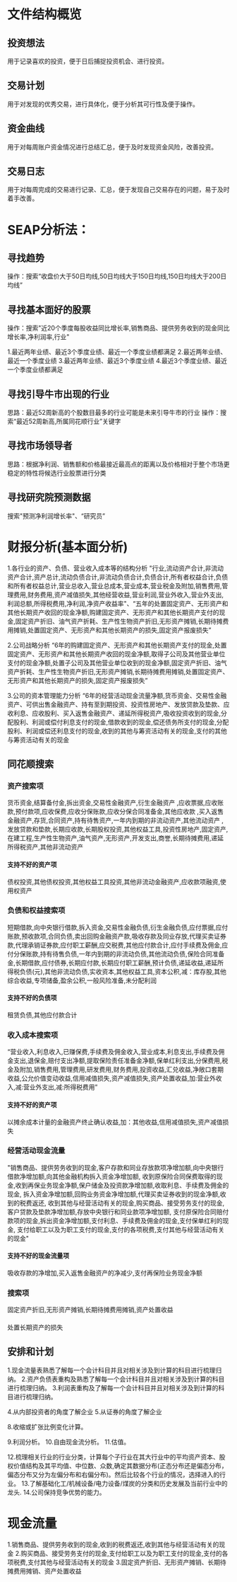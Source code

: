 # 文件结构概览
## 投资想法
  用于记录喜欢的投资，便于日后捕捉投资机会、进行投资。

## 交易计划
  用于对发现的优秀交易，进行具体化，便于分析其可行性及便于操作。
## 资金曲线
  用于对每周账户资金情况进行总结汇总，便于及时发现资金风险，改善投资。

## 交易日志
  用于对每周完成的交易进行记录、汇总，便于发现自己交易存在的问题，易于及时着手改善。

# SEAP分析法：
## 寻找趋势
  操作：搜索“收盘价大于50日均线,50日均线大于150日均线,150日均线大于200日均线”
## 寻找基本面好的股票
  操作：搜索"近20个季度每股收益同比增长率,销售商品、提供劳务收到的现金同比增长率,净利润率,行业"

  1.最近两年业绩、最近3个季度业绩、最近一个季度业绩都满足
  2.最近两年业绩、最近一个季度业绩
  3.最近两年业绩、最近3个季度业绩
  4.最近3个季度业绩、最近一个季度业绩都满足
## 寻找引导牛市出现的行业
思路：最近52周新高的个股数目最多的行业可能是未来引导牛市的行业
操作：搜索“最近52周新高,所属同花顺行业”关键字

## 寻找市场领导者
思路：根据净利润、销售额和价格最接近最高点的距离以及价格相对于整个市场更稳定的特性将候选行业股票进行分类

## 寻找研究院预测数据
搜索"预测净利润增长率"、“研究员”

# 财报分析(基本面分析)
1.各行业的资产、负债、营业收入成本等的结构分析
"行业,流动资产合计,非流动资产合计,资产总计,流动负债合计,非流动负债合计,负债合计,所有者权益合计,负债和所有者权益总计,营业总收入,营业总成本,营业成本,营业税金及附加,销售费用,管理费用,财务费用,资产减值损失,其他经营收益,营业利润,营业外收入,营业外支出,利润总额,所得税费用,净利润,净资产收益率"、“五年的处置固定资产、无形资产和其他长期资产收回的现金净额,购建固定资产、无形资产和其他长期资产支付的现金,固定资产折旧、油气资产折耗、生产性生物资产折旧,无形资产摊销,长期待摊费用摊销,处置固定资产、无形资产和其他长期资产的损失,固定资产报废损失”

2.公司战略分析
“6年的购建固定资产、无形资产和其他长期资产支付的现金,处置固定资产、无形资产和其他长期资产收回的现金净额,取得子公司及其他营业单位支付的现金净额,处置子公司及其他营业单位收到的现金净额,固定资产折旧、油气资产折耗、生产性生物资产折旧,无形资产摊销,长期待摊费用摊销,处置固定资产、无形资产和其他长期资产的损失,固定资产报废损失”

3.公司的资本管理能力分析
“6年的经营活动现金流量净额,货币资金、交易性金融资产、可供出售金融资产、持有至到期投资、投资性房地产、发放贷款及垫款、应收利息、应收股利、买入返售金融资产、递延所得税资产,吸收投资收到的现金,分配股利、利润或偿付利息支付的现金,借款收到的现金,偿还债务所支付的现金,分配股利、利润或偿还利息支付的现金,收到的其他与筹资活动有关的现金,支付的其他与筹资活动有关的现金 
## 同花顺搜索
### 资产搜索项
货币资金,结算备付金,拆出资金,交易性金融资产,衍生金融资产 ,应收票据,应收账款,预付款项,应收保费,应收分保账款,应收分保合同准备金,其他应收款 ,买入返售金融资产,存货,合同资产,持有待售资产,一年内到期的非流动资产,其他流动资产 ,发放贷款和垫款,长期应收款,长期股权投资,其他权益工具,投资性房地产,固定资产,在建工程,生产性生物资产,油气资产,无形资产,开发支出,商誉,长期待摊费用,递延所得税资产,其他非流动资产

#### 支持不好的资产项
债权投资,其他债权投资,其他权益工具投资,其他非流动金融资产,应收款项融资,使用权资产

### 负债和权益搜索项
短期借款,向中央银行借款,拆入资金,交易性金融负债,衍生金融负债,应付票据,应付账款,预收款项,合同负债,卖出回购金融资产款,吸收存款及同业存放,代理买卖证券款,代理承销证券款,应付职工薪酬,应交税费,其他应付款合计,应付手续费及佣金,应付分保账款,持有待售负债,一年内到期的非流动负债,其他流动负债,保险合同准备金,长期借款,应付债券,长期应付款,长期应付职工薪酬,预计负债,递延收益,递延所得税负债(元),其他非流动负债,实收资本,其他权益工具,资本公积,减：库存股,其他综合收益,专项储备,盈余公积,一般风险准备,未分配利润

#### 支持不好的负债项
租赁负债,其他应付款合计
### 收入成本搜索项
“营业收入,利息收入,已赚保费,手续费及佣金收入,营业成本,利息支出,手续费及佣金支出,退保金,赔付支出净额,提取保险责任准备金净额,保单红利支出,分保费用,税金及附加,销售费用,管理费用,研发费用,财务费用,投资收益,汇兑收益,净敞口套期收益,公允价值变动收益,信用减值损失,资产减值损失,资产处置收益,加:营业外收入,减:营业外支出,减:所得税费用”
#### 支持不好的资产项
  以摊余成本计量的金融资产终止确认收益,加：其他收益,信用减值损失,资产减值损失
### 经营活动现金流量
"销售商品、提供劳务收到的现金,客户存款和同业存放款项净增加额,向中央银行借款净增加额,向其他金融机构拆入资金净增加额, 收到原保险合同保费取得的现金,收到再保业务现金净额,保户储金及投资款净增加额,收取利息、手续费及佣金的现金, 拆入资金净增加额,回购业务资金净增加额,代理买卖证券收到的现金净额,收到的税费返还, 收到其他与经营活动有关的现金,购买商品、接受劳务支付的现金,客户贷款及垫款净增加额,存放中央银行和同业款项净增加额, 支付原保险合同赔付款项的现金,拆出资金净增加额,支付利息、手续费及佣金的现金,支付保单红利的现金, 支付给职工以及为职工支付的现金,支付的各项税费,支付其他与经营活动有关的现金"

#### 支持不好的现金流量项
吸收存款的净增加,买入返售金融资产的净减少,支付再保险业务现金净额
### 搜索项
固定资产折旧,无形资产摊销,长期待摊费用摊销,资产处置收益

####
处置长期资产的损失

## 安排和计划
1.现金流量表熟悉了解每一个会计科目并且对相关涉及到计算的科目进行梳理归纳。
2.资产负债表重构及熟悉了解每一个会计科目并且对相关涉及到计算的科目进行梳理归纳。
3.利润表重构及了解每一个会计科目并且对相关涉及到计算的科目进行梳理归纳。

4.从内部投资者的角度了解企业
5.从证券的角度了解企业

8.收缩或扩张比例变化计算。

9.利润分析。
10.自由现金流分析。
11.估值。

12.梳理相关行业的行业分类，计算每个子行业在其大行业中的平均资产资本、股权价值结构及其平均值、中位数、众数,确定其数据分布(正态分布还是偏态分布，偏态分布又分为左偏分布和右偏分布)。然后比较各个行业的情况，选择进入的行业。
13.了解基础化工/机械设备/电力设备/煤炭的分类和历史发展及当前行业中的龙头.
14.公司保持竞争优势的能力。


# 现金流量
1.销售商品、提供劳务收到的现金,收到的税费返还,收到其他与经营活动有关的现金
2.购买商品、接受劳务支付的现金,支付给职工以及为职工支付的现金,支付的各项税费,支付其他与经营活动有关的现金
3.固定资产折旧、无形资产摊销、长期待摊费用摊销、资产处置收益








